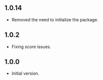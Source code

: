 ## 1.0.14

- Removed the need to initialize the package.

## 1.0.2

- Fixing score issues.

## 1.0.0

- Initial version.
